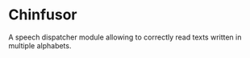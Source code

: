 # Chinfusor
A speech dispatcher module allowing to correctly read texts written in multiple alphabets.
